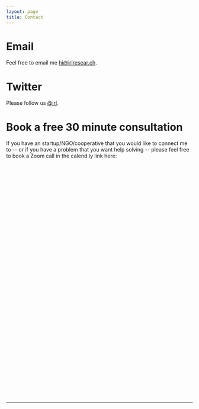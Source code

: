 ```yaml
---
layout: page
title: Contact
---
```

	
# Email

Feel free to email me <a href="mailto:hi@irlresear.ch">hi@irlresear.ch</a>.

# Twitter

Please follow us [@irl](https://twitter.com/irl).

# Book a free 30 minute consultation

If you have an startup/NGO/cooperative that you would like to connect me to -- or if you have a problem that you want help solving -- please feel free to book a Zoom call in the calend.ly link here:

<!-- Calendly inline widget begin -->
<div class="calendly-inline-widget" data-url="https://calendly.com/allison-c15/30min" style="min-width:320px;height:630px;"></div>
<script type="text/javascript" src="https://assets.calendly.com/assets/external/widget.js"></script>
<!-- Calendly inline widget end -->



***